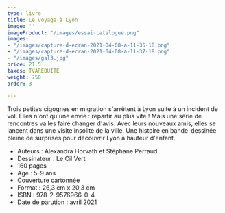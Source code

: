 ```yaml
---
type: livre
title: Le voyage à Lyon
image: ''
imageProduct: "/images/essai-catalogue.png"
images:
- "/images/capture-d-ecran-2021-04-08-a-11-36-18.png"
- "/images/capture-d-ecran-2021-04-08-a-11-37-18.png"
- "/images/gal3.jpg"
price: 21.5
taxes: TVAREDUITE
weight: 750
order: 3

---
```

Trois petites cigognes en migration s'arrêtent à Lyon suite à un incident
de vol. Elles n'ont qu'une envie : repartir au plus vite ! Mais une série de rencontres
va les faire changer d'avis. Avec leurs nouveaux amis, elles se lancent dans une
visite insolite de la ville. Une histoire en bande-dessinée pleine de surprises
pour découvrir Lyon à hauteur d'enfant.

* Auteurs : Alexandra Horvath et Stéphane Perraud
* Dessinateur : Le Cil Vert
* 160 pages
* Age : 5-9 ans
* Couverture cartonnée
* Format : 26,3 cm x 20,3 cm
* ISBN : 978-2-9576966-0-4
* Date de parution : avril 2021